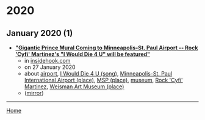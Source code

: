 # 2020

## January 2020 (1)

 - [**"Gigantic Prince Mural Coming to Minneapolis-St. Paul Airport -- Rock 'Cyfi' Martinez's "I Would Die 4 U" will be featured"**](https://www.insidehook.com/daily_brief/music/prince-mural-minneapolis-st-paul-airport)
    - in [insidehook.com](../../../publications/f-j/insidehook-com/index.md)
    - on 27 January 2020
    - about [airport](../../../topics/airport/index.md), [I Would Die 4 U (song)](../../../topics/song/i-would-die-4-u/index.md), [Minneapolis-St. Paul International Airport (place)](../../../topics/place/minneapolis-st-paul-international-airport/index.md), [MSP (place)](../../../topics/place/msp/index.md), [museum](../../../topics/museum/index.md), [Rock 'Cyfi' Martinez](../../../topics/rock-cyfi-martinez/index.md), [Weisman Art Museum (place)](../../../topics/place/weisman-art-museum/index.md)
    - ([mirror](https://web.archive.org/web/*/https://www.insidehook.com/daily_brief/music/prince-mural-minneapolis-st-paul-airport))

----

[Home](../index.md)
